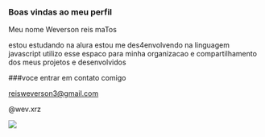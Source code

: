 ### Boas vindas ao meu perfil

Meu nome Weverson reis maTos

estou estudando na alura
estou me des4envolvendo na linguagem javascript
utilizo esse espaco para minha organizacao e compartilhamento dos meus projetos e desenvolvidos

###voce entrar em contato comigo

reisweverson3@gmail.com

@wev.xrz

![](https://media.tenor.com/bmB48felWQwAAAAM/cr7-drink.gif)

